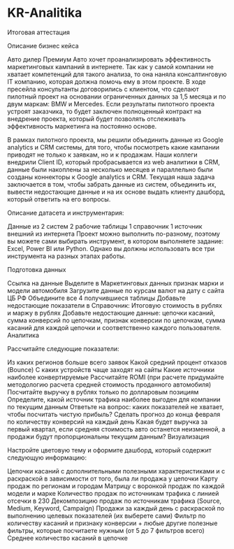 # KR-Analitika
Итоговая аттестация

Описание бизнес кейса

Авто дилер Премиум Авто хочет проанализировать эффективность маркетинговых кампаний в интернете. Так как у самой компании не хватает компетенций для такого анализа, то она наняла консалтинговую IT компанию, которая должна помочь ему в этом проекте. В ходе пресейла консультанты договорились с клиентом, что сделают пилотный проект на основании ограниченных данных за 1,5 месяца и по двум маркам: BMW и Mercedes. Если результаты пилотного проекта устроят заказчика, то будет заключен полноценный контракт на внедрение проекта, который будет позволять отслеживать эффективность маркетинга на постоянно основе.

В рамках пилотного проекта, мы решили объединить данные из Google analytics и CRM системы, для того, чтобы посмотреть какие кампании приводят не только к заявкам, но и к продажам. Наши коллеги внедрили Client ID, который пробрасывается из web аналитики в CRM, данные были накоплены за несколько месяцев и параллельно были созданы коннекторы к Google analytics и CRM. Текущая наша задача заключается в том, чтобы забрать данные из систем, объединить их, вывести недостающие данные и на их основе выдать клиенту дашборд, который ответить на его вопросы.

Описание датасета и инструментария:

Данные из 2 систем
2 рабочие таблицы
1 справочник
1 источник внешний из интернета
Проект можно выполнить по-разному, поэтому вы можете сами выбирать инструмент, в котором выполняете задание: Excel, Power BI или Python. Однако вы должны использовать все три инструмента на разных этапах работы.

Подготовка данных

Ссылка на данные
Выделите в Маркетинговых данных признак марки и модели автомобиля
Загрузите данные по курсам валют на дату с сайта ЦБ РФ
Объедините все 4 получившиеся таблицы
Добавьте недостающие показатели в Справочник: Итоговую стоимость в рублях и маржу в рублях
Добавьте недостающие данные: цепочки касаний, сумма конверсий по цепочкам, признак конверсии по цепочкам, сумма касаний для каждой цепочки и соответственно каждого пользователя.
Аналитика

Рассчитайте следующие показатели:

Из каких регионов больше всего заявок
Какой средний процент отказов (Bounce)
С каких устройств чаще заходят на сайты
Какие источники наиболее конвертируемые
Рассчитайте ROMI (при расчете придумайте методологию расчета средней стоимость проданного автомобиля)
Посчитайте выручку в рублях только по долларовым позициям
Определите, какой источник трафика наиболее выгоден для компании по текущим данным
Ответьте на вопрос: каких показателей не хватает, чтобы посчитать чистую прибыль?
Сделать прогноз до конца февраля по количеству конверсий на каждый день
Какая будет выручка за первый квартал, если средняя стоимость авто останется неизменной, а продажи будут пропорциональны текущим данным?
Визуализация

Настройте цветовую тему и оформите дашборд, который содержит следующую информацию:

Цепочки касаний с дополнительными полезными характеристиками и с раскраской в зависимости от того, была ли продажа у цепочки
Карту продаж по регионам и городам
Матрицу с воронкой продаж по каждой модели и марке
Количество продаж по источникам трафика с линией отсечки в 230
Декомпозицию продаж по источникам трафика (Source, Medium, Keyword, Campaign)
Продажи за каждый день с раскраской по выполнению целевых показателей (их выберете сами)
Фильтр по количеству касаний и признаку конверсии + любые другие полезные фильтры, которые посчитаете нужным (от 5 до 7 фильтров всего)
Среднее количество касаний в цепочке
